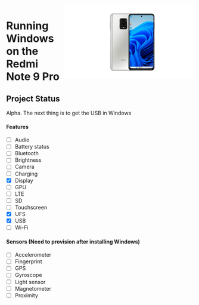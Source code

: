 <img align="right" src="https://github.com/Rubanoxd/Port-Windows-11-redmi-note-9_pro/blob/main/Miatoll.png" width="350" alt="Windows 11 Running On A Poco X3 Pro">


# Running Windows on the Redmi Note 9 Pro

## Project Status

Alpha. The next thing is to get the USB in Windows

#### Features

- [ ] Audio 
- [ ] Battery status
- [ ] Bluetooth
- [ ] Brightness
- [ ] Camera
- [ ] Charging 
- [x] Display
- [ ] GPU
- [ ] LTE 
- [ ] SD 
- [ ] Touchscreen 
- [x] UFS
- [x] USB
- [ ] Wi-Fi

#### Sensors (Need to provision after installing Windows)
- [ ] Accelerometer
- [ ] Fingerprint
- [ ] GPS
- [ ] Gyroscope
- [ ] Light sensor
- [ ] Magnetometer
- [ ] Proximity
